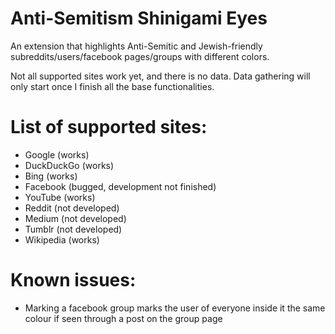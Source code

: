 # Anti-Semitism Shinigami Eyes
 
An extension that highlights Anti-Semitic and Jewish-friendly subreddits/users/facebook pages/groups with different colors.

Not all supported sites work yet, and there is no data. Data gathering will only start once I finish all the base functionalities.

# List of supported sites:
* Google (works)
* DuckDuckGo (works)
* Bing (works)
* Facebook (bugged, development not finished)
* YouTube (works)
* Reddit (not developed)
* Medium (not developed)
* Tumblr (not developed)
* Wikipedia (works)

# Known issues:
* Marking a facebook group marks the user of everyone inside it the same colour if seen through a post on the group page
